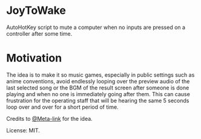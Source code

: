 # JoyToWake

AutoHotKey script to mute a computer when no inputs are pressed on a controller after some time.

# Motivation

The idea is to make it so music games, especially in public settings such as anime conventions, avoid endlessly looping over the preview audio of the last selected song or the BGM of the result screen after someone is done playing and when no one is immediately going after them. This can cause frustration for the operating staff that will be hearing the same 5 seconds loop over and over for a short period of time.

Credits to [@Meta-link](https://github.com/Meta-link/) for the idea.

License: MIT.
